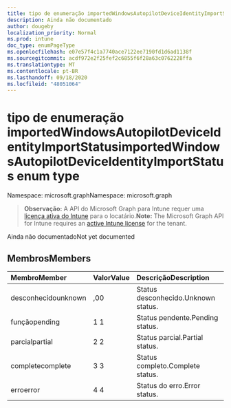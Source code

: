 ```yaml
---
title: tipo de enumeração importedWindowsAutopilotDeviceIdentityImportStatus
description: Ainda não documentado
author: dougeby
localization_priority: Normal
ms.prod: intune
doc_type: enumPageType
ms.openlocfilehash: e07e57f4c1a7740ace7122ee7190fd1d6ad1138f
ms.sourcegitcommit: acdf972e2f25fef2c6855f6f28a63c0762228ffa
ms.translationtype: MT
ms.contentlocale: pt-BR
ms.lasthandoff: 09/18/2020
ms.locfileid: "48051064"
---
```

# <a name="importedwindowsautopilotdeviceidentityimportstatus-enum-type"></a><span data-ttu-id="e21c1-103">tipo de enumeração importedWindowsAutopilotDeviceIdentityImportStatus</span><span class="sxs-lookup"><span data-stu-id="e21c1-103">importedWindowsAutopilotDeviceIdentityImportStatus enum type</span></span>

<span data-ttu-id="e21c1-104">Namespace: microsoft.graph</span><span class="sxs-lookup"><span data-stu-id="e21c1-104">Namespace: microsoft.graph</span></span>

> <span data-ttu-id="e21c1-105">**Observação:** A API do Microsoft Graph para Intune requer uma [licença ativa do Intune](https://go.microsoft.com/fwlink/?linkid=839381) para o locatário.</span><span class="sxs-lookup"><span data-stu-id="e21c1-105">**Note:** The Microsoft Graph API for Intune requires an [active Intune license](https://go.microsoft.com/fwlink/?linkid=839381) for the tenant.</span></span>

<span data-ttu-id="e21c1-106">Ainda não documentado</span><span class="sxs-lookup"><span data-stu-id="e21c1-106">Not yet documented</span></span>

## <a name="members"></a><span data-ttu-id="e21c1-107">Membros</span><span class="sxs-lookup"><span data-stu-id="e21c1-107">Members</span></span>
|<span data-ttu-id="e21c1-108">Membro</span><span class="sxs-lookup"><span data-stu-id="e21c1-108">Member</span></span>|<span data-ttu-id="e21c1-109">Valor</span><span class="sxs-lookup"><span data-stu-id="e21c1-109">Value</span></span>|<span data-ttu-id="e21c1-110">Descrição</span><span class="sxs-lookup"><span data-stu-id="e21c1-110">Description</span></span>|
|:---|:---|:---|
|<span data-ttu-id="e21c1-111">desconhecido</span><span class="sxs-lookup"><span data-stu-id="e21c1-111">unknown</span></span>|<span data-ttu-id="e21c1-112">,0</span><span class="sxs-lookup"><span data-stu-id="e21c1-112">0</span></span>|<span data-ttu-id="e21c1-113">Status desconhecido.</span><span class="sxs-lookup"><span data-stu-id="e21c1-113">Unknown status.</span></span>|
|<span data-ttu-id="e21c1-114">função</span><span class="sxs-lookup"><span data-stu-id="e21c1-114">pending</span></span>|<span data-ttu-id="e21c1-115">1 </span><span class="sxs-lookup"><span data-stu-id="e21c1-115">1</span></span>|<span data-ttu-id="e21c1-116">Status pendente.</span><span class="sxs-lookup"><span data-stu-id="e21c1-116">Pending status.</span></span>|
|<span data-ttu-id="e21c1-117">parcial</span><span class="sxs-lookup"><span data-stu-id="e21c1-117">partial</span></span>|<span data-ttu-id="e21c1-118">2 </span><span class="sxs-lookup"><span data-stu-id="e21c1-118">2</span></span>|<span data-ttu-id="e21c1-119">Status parcial.</span><span class="sxs-lookup"><span data-stu-id="e21c1-119">Partial status.</span></span>|
|<span data-ttu-id="e21c1-120">complete</span><span class="sxs-lookup"><span data-stu-id="e21c1-120">complete</span></span>|<span data-ttu-id="e21c1-121">3 </span><span class="sxs-lookup"><span data-stu-id="e21c1-121">3</span></span>|<span data-ttu-id="e21c1-122">Status completo.</span><span class="sxs-lookup"><span data-stu-id="e21c1-122">Complete status.</span></span>|
|<span data-ttu-id="e21c1-123">erro</span><span class="sxs-lookup"><span data-stu-id="e21c1-123">error</span></span>|<span data-ttu-id="e21c1-124">4 </span><span class="sxs-lookup"><span data-stu-id="e21c1-124">4</span></span>|<span data-ttu-id="e21c1-125">Status do erro.</span><span class="sxs-lookup"><span data-stu-id="e21c1-125">Error status.</span></span>|









